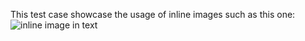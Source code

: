 This test case showcase the usage of inline images such as this one: ![inline image in text](https://www.google.com/inline)
